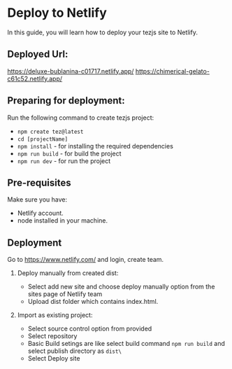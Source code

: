 # Deploy to Netlify
In this guide, you will learn how to deploy your tezjs site to Netlify.

## Deployed Url:
https://deluxe-bublanina-c01717.netlify.app/
https://chimerical-gelato-c61c52.netlify.app/ 

## Preparing for deployment:
Run the following command to create tezjs project:
  - `npm create tez@latest`
  - `cd [projectName]`
  - `npm install` - for installing the required dependencies
  - `npm run build` - for build the project
  - `npm run dev` - for run the project

## Pre-requisites
Make sure you have:
  - Netlify account.
  - node installed in your machine.

## Deployment
Go to https://www.netlify.com/ and login, create team. 
1. Deploy manually from created dist:   
    - Select add new site and choose deploy manually option from the sites page of Netlify team
    - Upload dist folder which contains index.html.

2. Import as existing project:
    - Select source control option from provided
    - Select repository 
    - Basic Build setings are like select build command `npm run build` and select publish directory as `dist\`
    - Select Deploy site

